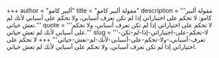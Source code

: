 +++
author = "ألبير كامو"
title = "مقولة ألبير كامو"
description = '''مقولة ألبير كامو: لا تحكم على اختياراتي إذا لم تكن تعرف أسبابي، ولا تحكم على أسبابي لأنك لم تعش حياتي.'''
quote = '''لا تحكم على اختياراتي إذا لم تكن تعرف أسبابي، ولا تحكم على أسبابي لأنك لم تعش حياتي.'''
slug = '''لا-تحكم-على-اختياراتي-إذا-لم-تكن-تعرف-أسبابي،-ولا-تحكم-على-أسبابي-لأنك-لم-تعش-حياتي'''
+++
لا تحكم على اختياراتي إذا لم تكن تعرف أسبابي، ولا تحكم على أسبابي لأنك لم تعش حياتي.
